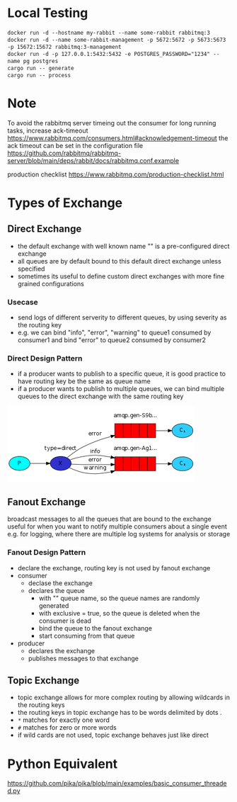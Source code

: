 # Local Testing
```
docker run -d --hostname my-rabbit --name some-rabbit rabbitmq:3                                                                           
docker run -d --name some-rabbit-management -p 5672:5672 -p 5673:5673 -p 15672:15672 rabbitmq:3-management
docker run -d -p 127.0.0.1:5432:5432 -e POSTGRES_PASSWORD="1234" --name pg postgres
cargo run -- generate
cargo run -- process
```

# Note
To avoid the rabbitmq server timeing out the consumer for long running tasks, increase ack-timeout
https://www.rabbitmq.com/consumers.html#acknowledgement-timeout
the ack timeout can be set in the configuration file
https://github.com/rabbitmq/rabbitmq-server/blob/main/deps/rabbit/docs/rabbitmq.conf.example

production checklist
https://www.rabbitmq.com/production-checklist.html

# Types of Exchange
## Direct Exchange
- the default exchange with well known name "" is a pre-configured direct exchange
- all queues are by default bound to this default direct exchange unless specified
- sometimes its useful to define custom direct exchanges with more fine grained configurations
### Usecase
- send logs of different serverity to different queues, by using severity as the routing key
- e.g. we can bind "info", "error", "warning" to queue1 consumed by consumer1
and bind "error" to queue2 consumed by consumer2
### Direct Design Pattern
- if a producer wants to publish to a specific queue, it is good practice to have routing key be the same as queue name
- if a producer wants to publish to multiple queues, we can bind multiple queues to the direct exchange with the same routing key

![Logging Severity](img/2023-02-05-15-57-59.png)

## Fanout Exchange
broadcast messages to all the queues that are bound to the exchange
useful for when you want to notify multiple consumers about a single event
e.g. for logging, where there are multiple log systems for analysis or storage
### Fanout Design Pattern
- declare the exchange, routing key is not used by fanout exchange
- consumer
  - declase the exchange
  - declares the queue
    - with "" queue name, so the queue names are randomly generated
    - with exclusive = true, so the queue is deleted when the consumer is dead
    - bind the queue to the fanout exchange
    - start consuming from that queue
- producer
  - declares the exchange
  - publishes messages to that exchange

## Topic Exchange
- topic exchange allows for more complex routing by allowing wildcards in the routing keys
- the routing keys in topic exchange has to be words delimited by dots .
- `*` matches for exactly one word
- `#` matches for zero or more words
- if wild cards are not used, topic exchange behaves just like direct

# Python Equivalent
https://github.com/pika/pika/blob/main/examples/basic_consumer_threaded.py
